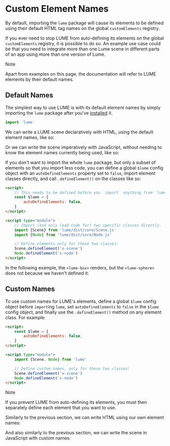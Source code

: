 <!-- TODO guide on how to define elements using custom element names. -->

# Custom Element Names

By default, importing the `lume` package will cause its elements to be defined
using their default HTML tag names on the global `customElements` registry.

If you ever need to stop LUME from auto-defining its elements on the global
`customElements` registry, it is possible to do so. An example use case could be
that you need to integrate more than one Lume scene in different parts of an app
using more than one version of Lume.

> [!Note]
> Apart from examples on this page, the documentation will refer to LUME
> elements by their default names.

## Default Names

The simplest way to use LUME is with its default element names by simply
importing the `lume` package after you've [installed](./install) it.

```js
import 'lume'
```

We can write a LUME scene declaratively with HTML, using the default element
names, like so:

<live-code>
<template>
  <base href="${host}" /><script src="./importmap.js"></script>

  <lume-scene>
    <lume-element3d id="node" position="50 50" size="100 100"></lume-element3d>
  </lume-scene>

  <script type="module">
    import 'lume'
    document.getElementById('node').rotation = (x, y, z) => [x, y + 1, z]
  </script>

  <style>
    body, html {width: 100%; height: 100%; padding: 0; margin: 0;}
    #node {background: cornflowerblue;}
  </style>
</template>
</live-code>

Or we can write the scene imperatively with JavaScript, without needing to know
the element names currently being used, like so:

<live-code>
<template>
  <base href="${host}" /><script src="./importmap.js"></script>

  <script type=module>
    // Import two specific classes.
    import {Scene, Node} from 'lume'

    const scene = new Scene()

    const node = new Node().set({
      position: [50, 50, 0], // X, Y, and Z position
      size: [100, 100, 0], // X, Y, and Z size
    })

    node.style.background = 'cornflowerblue'
    scene.append(node)
    document.body.append(scene)
    node.rotation = (x, y, z) => [x, y + 1, z]

    // The code outputs these elements to the DOM:
    // <body>
    //   <lume-scene>
    //     <lume-element3d position="50 50 0" size="100 100 0"></lume-element3d>
    //   </lume-scene>
    // </body>
  </script>

  <style>
    body, html {width: 100%; height: 100%; padding: 0; margin: 0}
  </style>
</template>
</live-code>

If you don't want to import the whole `lume` package, but only a subset of
elements so that you import less code, you can define a global `$lume` config
object with an `autoDefineElements` property set to `false`, import element
classes directly, and call `.defineElement()` on the classes like so:

```html
<script>
	// This needs to be defined before you `import` anything from `lume`.
	const $lume = {
		autoDefineElements: false,
	}
</script>

<script type="module">
	// Import (and only load code for) two specific classes directly.
	import {Scene} from 'lume/dist/core/Scene.js'
	import {Node} from 'lume/dist/core/Node.js'

	// Define elements only for these two classes:
	Scene.defineElement('x-scene')
	Node.defineElement('x-node')
</script>
```

In the following example, the `<lume-box>` renders, but the `<lume-sphere>` does
not because we haven't defined it:

<live-code>
<template>
  <!-- This sets the base URL from which subsequent relative paths will be relative to. -->
  <base href="${host}" />

  <!--
  This loads an importmap that specifies URLs from which Lume
  dependencies are fetched. See ${host}importmap.js. To learn about import
  maps, see https://developer.mozilla.org/en-US/docs/Web/HTML/Element/script/type/importmap.
  -->
  <script src="./importmap.js"></script>

  <script>
    const $lume = { autoDefineElements: false }
  </script>

  <script type="module">
    // Import (and only load code for) specific classes directly from their source files.
    import {Scene} from 'lume/dist/core/Scene.js'
    import {AmbientLight} from 'lume/dist/lights/AmbientLight.js'
    import {PointLight} from 'lume/dist/lights/PointLight.js'
    import {Box} from 'lume/dist/meshes/Box.js'
    import {Sphere} from 'lume/dist/meshes/Sphere.js'

    // Define elements only for the imported classes:
    [
      Scene,
      AmbientLight,
      PointLight,
      Box,
      // Uncomment the next line to make the sphere appear.
      //Sphere
    ].forEach(C => C.defineElement())

    // Give the box an animated rotation around the Y axis.
    box.rotation = (x, y, z) => [x, y + 1, z]
  </script>

  <!-- This defines the structure of a 3D scene with some lighting, and a 3D
  cube in the middle of the view: -->
  <lume-scene webgl>
    <lume-ambient-light intensity="0.5"></lume-ambient-light>
    <lume-point-light color="white" align-point="0.5 0.5" position="0 0 300" size="0 0 0" cast-shadow="true" intensity="0.65"></lume-point-light>
    <lume-box id="box" size="100 100 100" align-point="0.3 0.3 0.3" mount-point="0.5 0.5 0.5" color="cornflowerblue"> </lume-box>
    <lume-sphere id="sphere" size="100 100 100" align-point="0.7 0.7 0.7" mount-point="0.5 0.5 0.5" color="rebeccapurple"> </lume-sphere>
  </lume-scene>

  <!-- Add default styling to the document: -->
  <style>
    body,
    html {
      /*
       * Make the root elements take full width/height of the window. Some browsers
       * don't do this by default, so let's ensure that it we explicitly define
       * it:
       */
      width: 100%;
      height: 100%;

      /*
       * Also remove default padding and margin. These changes give you a
       * consistent experience across browsers, which are quirky.
       */
      padding: 0;
      margin: 0;
    }
  </style>
</template>
</live-code>

## Custom Names

To use custom names for LUME's elements, define a global `$lume` config object
before `import`ing `lume`, set `autoDefineElements` to `false` in the `$lume`
config object, and finally use the `.defineElement()` method on any element
class. For example:

```html
<script>
	const $lume = {
		autoDefineElements: false,
	}
</script>

<script type="module">
	import {Scene, Node} from 'lume'

	// Define custom names, only for these two classes:
	Scene.defineElement('x-scene')
	Node.defineElement('x-node')
</script>
```

> [!Note]
> If you prevent LUME from auto-defining its elements, you must then separately define
> each element that you want to use.

Similarly to the previous section, we can write HTML using our own element names:

<live-code>
<template>
  <base href="${host}" /><script src="./importmap.js"></script>

  <a-scene>
    <a-node id="node" position="50 50" size="100 100"></a-node>
  </a-scene>

  <script type=module>
    // Import two specific classes.
    import {Scene, Node} from 'lume'

    // Define elements only for the imported classes, with custom names:
    Scene.defineElement('a-scene')
    Node.defineElement('a-node')

    document.getElementById('node').rotation = (x, y, z) => [x, y + 1, z]
  </script>

  <style>
    body, html {width: 100%; height: 100%; padding: 0; margin: 0;}
    #node {background: cornflowerblue;}
  </style>
</template>
</live-code>

And also similarly to the previous section, we can write the scene in JavaScript with custom names:

<live-code>
<template>
  <base href="${host}" /><script src="./importmap.js"></script>

  <script type=module>
    // Import two specific classes.
    import {Scene, Node} from 'lume'

    // Define elements only for the imported classes, with custom names:
    Scene.defineElement('rad-scene')
    Node.defineElement('rad-node')

    const scene = new Scene()

    const node = new Node().set({
      position: [50, 50, 0], // X, Y, and Z position
      size: [100, 100, 0], // X, Y, and Z size
    })

    node.style.background = 'cornflowerblue'
    scene.append(node)
    document.body.append(scene)
    node.rotation = (x, y, z) => [x, y + 1, z]

    // The code outputs these elements to the DOM:
    // <body>
    //   <rad-scene>
    //     <rad-node position="50 50 0" size="100 100 0"></rad-node>
    //   </rad-scene>
    // </body>
  </script>

  <style>
    body, html {width: 100%; height: 100%; padding: 0; margin: 0}
  </style>
</template>
</live-code>
